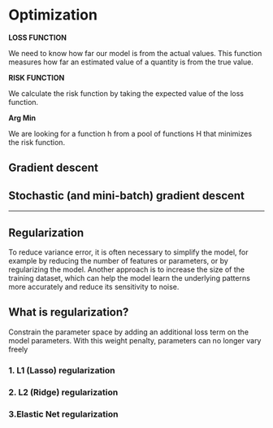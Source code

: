 # Optimization




**LOSS FUNCTION**

We need to know how far our model is from the actual values. This function measures how far an estimated value of a quantity is from the true value. 

**RISK FUNCTION**

We calculate the risk function by taking the expected value of the loss function.

**Arg Min**

We are looking for a function h from a pool of functions H that minimizes the risk function.

## Gradient descent
## Stochastic (and mini-batch) gradient descent
------------
## Regularization

To reduce variance error, it is often necessary to simplify the model, for example by reducing the number of features or parameters, or by regularizing the model. Another approach is to increase the size of the training dataset, which can help the model learn the underlying patterns more accurately and reduce its sensitivity to noise.

## What is regularization?
Constrain the parameter space by adding an additional loss term on the model parameters. With this weight penalty, parameters can no longer vary freely


### 1. L1 (Lasso) regularization
### 2. L2 (Ridge) regularization
### 3.Elastic Net regularization


